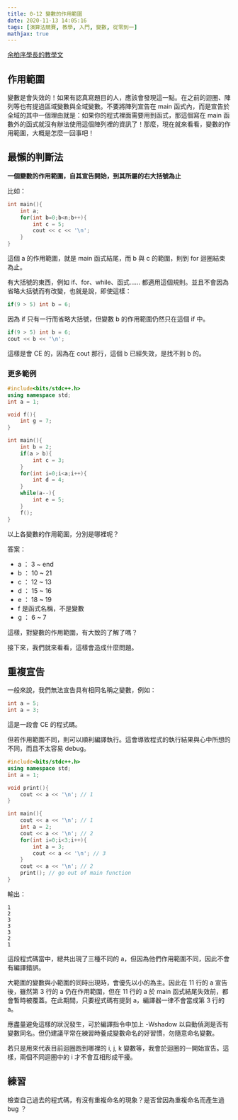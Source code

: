 ```yaml
---
title: 0-12 變數的作用範圍
date: 2020-11-13 14:05:16
tags: [演算法競賽, 教學, 入門, 變數, 從零到一]
mathjax: true
---
```

[余柏序學長的教學文](https://codingsimplifylife.blogspot.com/2016/05/c-10-scope.html)

## 作用範圍

變數是會失效的！如果有認真寫題目的人，應該會發現這一點。在之前的迴圈、陣列等也有提過區域變數與全域變數。不要將陣列宣告在 main 函式內，而是宣告於全域的其中一個理由就是：如果你的程式裡面需要用到函式，那這個寫在 main 函數外的函式就沒有辦法使用這個陣列裡的資訊了！那麼，現在就來看看，變數的作用範圍，大概是怎麼一回事吧！

## 最懶的判斷法

**一個變數的作用範圍，自其宣告開始，到其所屬的右大括號為止**

比如：

```cpp
int main(){
    int a;
    for(int b=0;b<n;b++){
        int c = 5;
        cout << c << '\n';
    }
}
```
這個 a 的作用範圍，就是 main 函式結尾，而 b 與 c 的範圍，則到 for 迴圈結束為止。

有大括號的東西，例如 if、for、while、函式...... 都適用這個規則。並且不會因為省略大括號而有改變，也就是說，即使這樣：
```cpp
if(9 > 5) int b = 6;
```
因為 if 只有一行而省略大括號，但變數 b 的作用範圍仍然只在這個 if 中。
```cpp
if(9 > 5) int b = 6;
cout << b << '\n';
```
這樣是會 CE 的，因為在 cout 那行，這個 b 已經失效，是找不到 b 的。

### 更多範例

```cpp
#include<bits/stdc++.h>
using namespace std;
int a = 1;

void f(){
    int g = 7;
}

int main(){
    int b = 2;
    if(a > b){
        int c = 3;
    }
    for(int i=0;i<a;i++){
        int d = 4;
    }
    while(a--){
        int e = 5;
    }
    f();
}
```

以上各變數的作用範圍，分別是哪裡呢？

答案：
- a ： 3 ~ end 
- b ： 10 ~ 21
- c ： 12 ~ 13
- d ： 15 ~ 16
- e ： 18 ~ 19
- f 是函式名稱，不是變數
- g ： 6 ~ 7

這樣，對變數的作用範圍，有大致的了解了嗎？

接下來，我們就來看看，這樣會造成什麼問題。

## 重複宣告

一般來說，我們無法宣告具有相同名稱之變數，例如：
```cpp
int a = 5;
int a = 3;
```
這是一段會 CE 的程式碼。

但若作用範圍不同，則可以順利編譯執行。這會導致程式的執行結果與心中所想的不同，而且不太容易 debug。

```cpp
#include<bits/stdc++.h>
using namespace std;
int a = 1;

void print(){
    cout << a << '\n'; // 1
}

int main(){
    cout << a << '\n'; // 1
    int a = 2;
    cout << a << '\n'; // 2
    for(int i=0;i<3;i++){
        int a = 3;
        cout << a << '\n'; // 3
    }
    cout << a << '\n'; // 2
    print(); // go out of main function
}
```

輸出：
```
1
2
3
3
3
2
1
```

這段程式碼當中，總共出現了三種不同的 a，但因為他們作用範圍不同，因此不會有編譯錯誤。

大範圍的變數與小範圍的同時出現時，會優先以小的為主。因此在 11 行的 a 宣告後，雖然第 3 行的 a 仍在作用範圍，但在 11 行的 a 於 main 函式結尾失效前，都會暫時被覆蓋。在此期間，只要程式碼有提到 a，編譯器一律不會當成第 3 行的 a。

應盡量避免這樣的狀況發生，可於編譯指令中加上 -Wshadow 以自動偵測是否有變數同名。但仍建議平常在練習時養成變數命名的好習慣，勿隨意命名變數。

若只是用來代表目前迴圈跑到哪裡的 i, j, k 變數等，我會於迴圈的一開始宣告。這樣，兩個不同迴圈中的 i 才不會互相形成干擾。 

## 練習

檢查自己過去的程式碼，有沒有重複命名的現象？是否曾因為重複命名而產生過 bug ？

